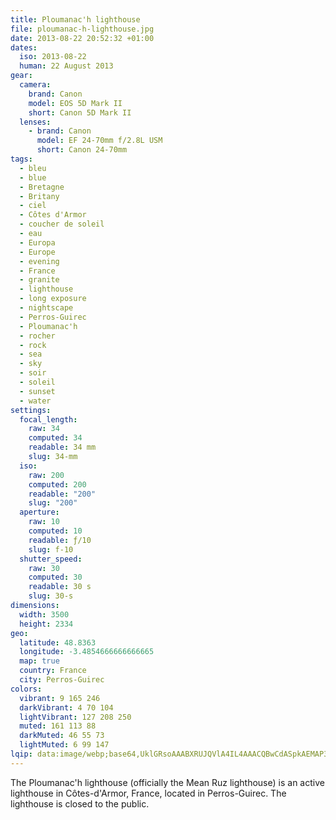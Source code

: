```yaml
---
title: Ploumanac'h lighthouse
file: ploumanac-h-lighthouse.jpg
date: 2013-08-22 20:52:32 +01:00
dates:
  iso: 2013-08-22
  human: 22 August 2013
gear:
  camera:
    brand: Canon
    model: EOS 5D Mark II
    short: Canon 5D Mark II
  lenses:
    - brand: Canon
      model: EF 24-70mm f/2.8L USM
      short: Canon 24-70mm
tags:
  - bleu
  - blue
  - Bretagne
  - Britany
  - ciel
  - Côtes d'Armor
  - coucher de soleil
  - eau
  - Europa
  - Europe
  - evening
  - France
  - granite
  - lighthouse
  - long exposure
  - nightscape
  - Perros-Guirec
  - Ploumanac'h
  - rocher
  - rock
  - sea
  - sky
  - soir
  - soleil
  - sunset
  - water
settings:
  focal_length:
    raw: 34
    computed: 34
    readable: 34 mm
    slug: 34-mm
  iso:
    raw: 200
    computed: 200
    readable: "200"
    slug: "200"
  aperture:
    raw: 10
    computed: 10
    readable: ƒ/10
    slug: f-10
  shutter_speed:
    raw: 30
    computed: 30
    readable: 30 s
    slug: 30-s
dimensions:
  width: 3500
  height: 2334
geo:
  latitude: 48.8363
  longitude: -3.4854666666666665
  map: true
  country: France
  city: Perros-Guirec
colors:
  vibrant: 9 165 246
  darkVibrant: 4 70 104
  lightVibrant: 127 208 250
  muted: 161 113 88
  darkMuted: 46 55 73
  lightMuted: 6 99 147
lqip: data:image/webp;base64,UklGRsoAAABXRUJQVlA4IL4AAACQBwCdASpkAEMAP3GszGC7uDOvqFHLY3AuCWMAznQa43wpP1VMh0OgQDaM7W/rYcWValHvGXYitOMqI6xMql+uEeLd0OAA/ux8AQpoo+4erlU5iF7lEGmMDKLI22rD756kK+fWqS1lYcMDsmgkrwyaH2LGM/ksnUAKQxb2ULa4cO1XSn1Xpqsg9qw5UjT/S7rYJD1Yszob1ilV+TB049pAeoY31lREyoz6IBhY35OoAXEzSf3CSA2xZnSqGIAA
---
```


The Ploumanac'h lighthouse (officially the Mean Ruz lighthouse) is an active lighthouse in Côtes-d'Armor, France, located in Perros-Guirec. The lighthouse is closed to the public.
